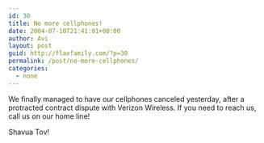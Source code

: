 ```yaml
---
id: 30
title: No more cellphones!
date: 2004-07-10T21:41:01+00:00
author: Avi
layout: post
guid: http://flaxfamily.com/?p=30
permalink: /post/no-more-cellphones/
categories:
  - none
---
```

We finally managed to have our cellphones canceled yesterday, after a protracted contract dispute with Verizon Wireless. If you need to reach us, call us on our home line!

Shavua Tov!